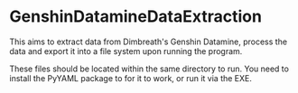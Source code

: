 # GenshinDatamineDataExtraction

This aims to extract data from Dimbreath's Genshin Datamine, process the data and export it into a file system upon running the program.

These files should be located within the same directory to run.
You need to install the PyYAML package to for it to work, or run it via the EXE.
